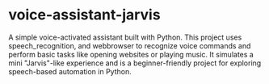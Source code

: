 # voice-assistant-jarvis
A simple voice-activated assistant built with Python. This project uses speech_recognition, and webbrowser to recognize voice commands and perform basic tasks like opening websites or playing music. It simulates a mini "Jarvis"-like experience and is a beginner-friendly project for exploring speech-based automation in Python.
